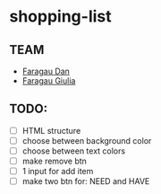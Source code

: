 # shopping-list

## TEAM

- [Faragau Dan](https://github.com/faragaudan)
- [Faragau Giulia](https://github.com/giuliamenisa)

## TODO:

- [ ] HTML structure
- [ ] choose between background color
- [ ] choose between text colors
- [ ] make remove btn
- [ ] 1 input for add item
- [ ] make two btn for: NEED and HAVE
